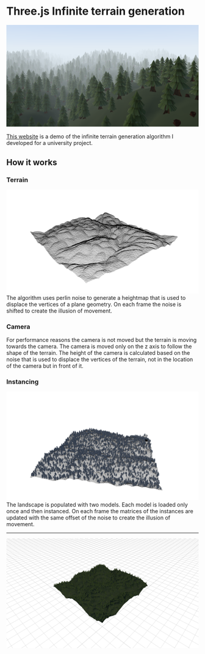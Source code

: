 # Three.js Infinite terrain generation

![Preview](img/img_04.png)

[This website](https://infinite-landscape.vercel.app/) is a demo of the infinite terrain generation algorithm I developed for a university project.

## How it works
### Terrain

![Terrain](img/img_02.png)
The algorithm uses perlin noise to generate a heightmap that is used to displace the vertices of a plane geometry. On each frame the noise is shifted to create the illusion of movement.

### Camera

For performance reasons the camera is not moved but the terrain is moving towards the camera. The camera is moved only on the z axis to follow the shape of the terrain. The height of the camera is calculated based on the noise that is used to displace the vertices of the terrain, not in the location of the camera but in front of it.

### Instancing

![Instancing](img/img_03.png)
The landscape is populated with two models. Each model is loaded only once and then instanced. On each frame the matrices of the instances are updated with the same offset of the noise to create the illusion of movement.

---

![Result](img/img_01.png)
